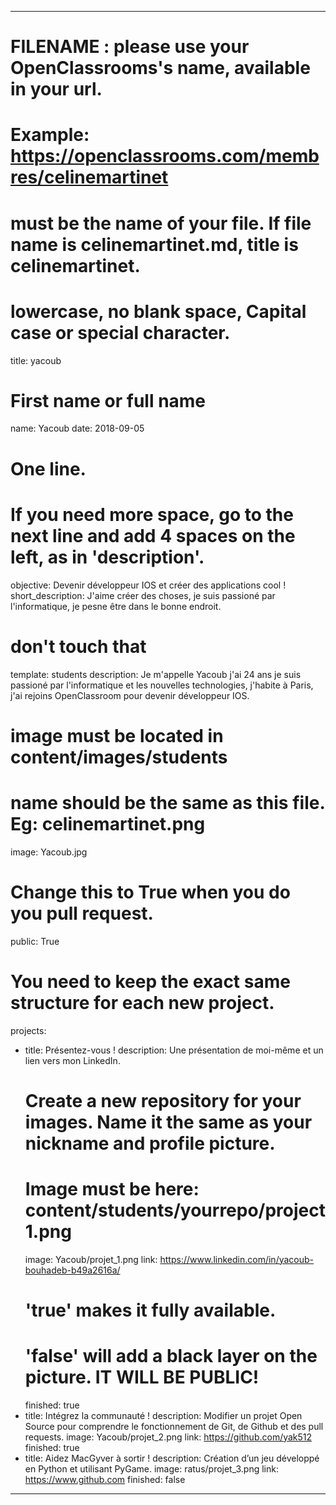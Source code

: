 ---

# FILENAME : please use your OpenClassrooms's name, available in your url.
# Example: https://openclassrooms.com/membres/celinemartinet
# must be the name of your file. If file name is celinemartinet.md, title is celinemartinet.
# lowercase, no blank space, Capital case or special character.
title: yacoub

# First name or full name
name: Yacoub
date: 2018-09-05

# One line.
# If you need more space, go to the next line and add 4 spaces on the left, as in 'description'.
objective: Devenir développeur IOS et créer des applications cool !
short_description: J'aime créer des choses, je suis passioné par l'informatique, je pesne être dans le bonne endroit.

# don't touch that
template: students
description:
   Je m'appelle Yacoub j'ai 24 ans je suis passioné par l'informatique et les 
   nouvelles technologies, j'habite à Paris, j'ai rejoins OpenClassroom pour devenir
   développeur IOS.

# image must be located in content/images/students
# name should be the same as this file. Eg: celinemartinet.png
image: Yacoub.jpg

# Change this to True when you do you pull request.
public: True

# You need to keep the exact same structure for each new project.
projects:
  - title: Présentez-vous !
    description: Une présentation de moi-même et un lien vers mon LinkedIn.
    # Create a new repository for your images. Name it the same as your nickname and profile picture.
    # Image must be here: content/students/yourrepo/project1.png
    image: Yacoub/projet_1.png
    link: https://www.linkedin.com/in/yacoub-bouhadeb-b49a2616a/
    # 'true' makes it fully available.
    # 'false' will add a black layer on the picture. IT WILL BE PUBLIC!
    finished: true
  - title: Intégrez la communauté !
    description: Modifier un projet Open Source pour comprendre le fonctionnement de Git, de Github et des pull requests. 
    image: Yacoub/projet_2.png
    link: https://github.com/yak512
    finished: true
  - title: Aidez MacGyver à sortir !
    description: Création d’un jeu développé en Python et utilisant PyGame.
    image: ratus/projet_3.png
    link: https://www.github.com
    finished: false
---